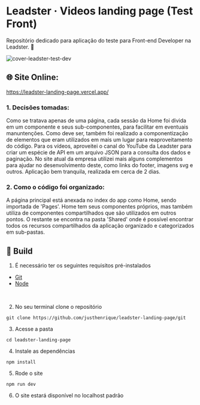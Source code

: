 # Leadster · Videos landing page (Test Front)
Repositório dedicado para aplicação do teste para Front-end Developer na Leadster. 🚀

![cover-leadster-test-dev](https://github.com/justhenrique/leadster-landing-page/assets/54003876/11d0e8a8-4a6b-49d7-a26c-1f852be8a5f5)


## 🌐 Site Online: 
https://leadster-landing-page.vercel.app/


### 1. Decisões tomadas:
Como se tratava apenas de uma página, cada sessão da Home foi divida em um componente e seus sub-componentes, para facilitar em eventuais manuntenções. Como deve ser, também foi realizado a componentização de elementos que eram utilizados em mais um lugar para reaproveitamento do código. Para os vídeos, aproveitei o canal do YouTube da Leadster para criar um espécie de API em um arquivo JSON para a consulta dos dados e paginação. No site atual da empresa utilizei mais alguns complementos para ajudar no desenvolvimento deste, como links do footer, imagens svg e outros. Aplicação bem tranquila, realizada em cerca de 2 dias. 


### 2. Como o código foi organizado:
A página principal está anexada no index do app como Home, sendo importada de 'Pages'. Home tem seus componentes próprios, mas também utiliza de componentes compartilhados que são utilizados em outros pontos. O restante se encontra na pasta 'Shared' onde é possível encontrar todos os recursos compartilhados da aplicação organizado e categorizados em sub-pastas. 


## 🚀 Build

1. É necessário ter os seguintes requisitos pré-instalados
- [Git](https://git-scm.com/)
- [Node](https://nodejs.org/en/)

<br />

2. No seu terminal clone o repositório 

```
git clone https://github.com/justhenrique/leadster-landing-page/git
```

3. Acesse a pasta
```
cd leadster-landing-page
```

4. Instale as dependências
```
npm install
```

5. Rode o site
```
npm run dev
```

6. O site estará disponível no localhost padrão
